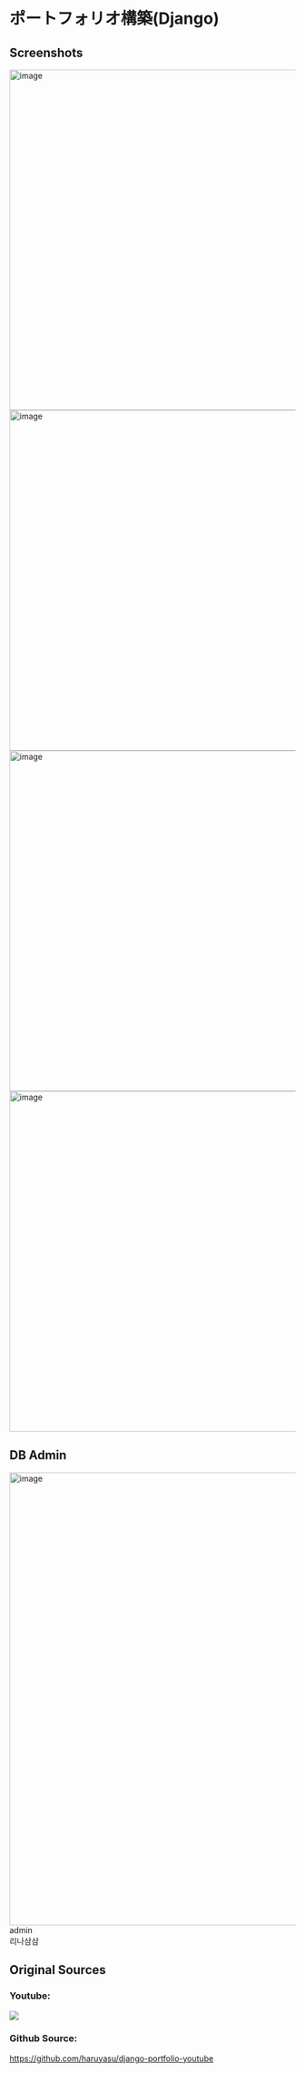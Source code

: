 # ポートフォリオ構築(Django)

## Screenshots
<img width="600" alt="image" src="https://user-images.githubusercontent.com/42660669/229223411-07595c45-586f-440e-a45b-92ead134293e.png">
<img width="600" alt="image" src="https://user-images.githubusercontent.com/42660669/229223554-f242550c-064e-4f8d-96de-dd55681de332.png">
<img width="600" alt="image" src="https://user-images.githubusercontent.com/42660669/229223649-8dab4f6a-72de-47ce-a387-9c2c7759d698.png">
<img width="600" alt="image" src="https://user-images.githubusercontent.com/42660669/229223762-155212ed-b064-4595-900c-a7d13f2c8773.png">

## DB Admin
<img width="798" alt="image" src="https://user-images.githubusercontent.com/42660669/229224674-f49c41fe-685e-4f1b-8337-8ce3acb9971c.png">
admin <br>
리나삼삼 <br>

## Original Sources

### Youtube:
[![](https://res.cloudinary.com/dhaciqd0v/image/upload/v1659354208/LINE/Frame_273_ro0syl.png)](https://www.youtube.com/watch?v=BxQY3D9s_Mc&list=PLoSZs76tLtJhf_xy-n2QGVurW5nWQNW8g)

### Github Source:
https://github.com/haruyasu/django-portfolio-youtube
